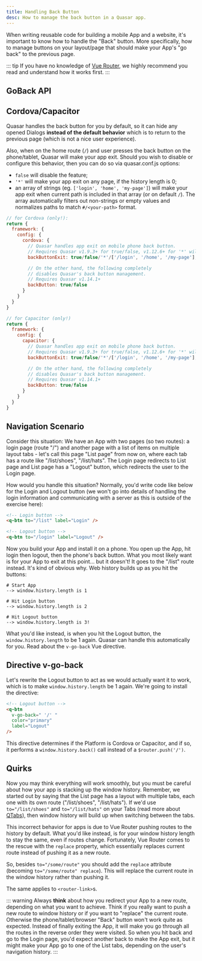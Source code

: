```yaml
---
title: Handling Back Button
desc: How to manage the back button in a Quasar app.
---
```

When writing reusable code for building a mobile App and a website, it's important to know how to handle the "Back" button. More specifically, how to manage buttons on your layout/page that should make your App's "go back" to the previous page.

::: tip
If you have no knowledge of [Vue Router](http://v3.router.vuejs.org/), we highly recommend you read and understand how it works first.
:::

## GoBack API

<doc-api file="GoBack" />

## Cordova/Capacitor
Quasar handles the back button for you by default, so it can hide any opened Dialogs **instead of the default behavior** which is to return to the previous page (which is not a nice user experience).

Also, when on the home route (`/`) and user presses the back button on the phone/tablet, Quasar will make your app exit. Should you wish to disable or configure this behavior, then you can do so via quasar.conf.js options:
- `false` will disable the feature;
- `'*'` will make your app exit on any page, if the history length is 0;
- an array of strings (eg. `['login', 'home', 'my-page']`) will make your app exit when current path is included in that array (or on default `/`). The array automatically filters out non-strings or empty values and normalizes paths to match `#/<your-path>` format.

```js
// for Cordova (only!):
return {
  framework: {
    config: {
      cordova: {
        // Quasar handles app exit on mobile phone back button.
        // Requires Quasar v1.9.3+ for true/false, v1.12.6+ for '*' wildcard and array values
        backButtonExit: true/false/'*'/['/login', '/home', '/my-page'],

        // On the other hand, the following completely
        // disables Quasar's back button management.
        // Requires Quasar v1.14.1+
        backButton: true/false
      }
    }
  }
}

// for Capacitor (only!)
return {
  framework: {
    config: {
      capacitor: {
        // Quasar handles app exit on mobile phone back button.
        // Requires Quasar v1.9.3+ for true/false, v1.12.6+ for '*' wildcard and array values
        backButtonExit: true/false/'*'/['/login', '/home', '/my-page'],

        // On the other hand, the following completely
        // disables Quasar's back button management.
        // Requires Quasar v1.14.1+
        backButton: true/false
      }
    }
  }
}
```

## Navigation Scenario
Consider this situation: We have an App with two pages (so two routes): a login page (route "/") and another page with a list of items on multiple layout tabs - let's call this page "List page" from now on, where each tab has a route like "/list/shoes", "/list/hats". The Login page redirects to List page and List page has a "Logout" button, which redirects the user to the Login page.

How would you handle this situation? Normally, you'd write code like below for the Login and Logout button (we won't go into details of handling the login information and communicating with a server as this is outside of the exercise here):

``` html
<!-- Login button -->
<q-btn to="/list" label="Login" />

<!-- Logout button -->
<q-btn to="/login" label="Logout" />
```

Now you build your App and install it on a phone. You open up the App, hit login then logout, then the phone's back button. What you most likely want is for your App to exit at this point... but it doesn't! It goes to the "/list" route instead. It's kind of obvious why. Web history builds up as you hit the buttons:
```
# Start App
--> window.history.length is 1

# Hit Login button
--> window.history.length is 2

# Hit Logout button
--> window.history.length is 3!
```

What you'd like instead, is when you hit the Logout button, the `window.history.length` to be 1 again. Quasar can handle this automatically for you. Read about the `v-go-back` Vue directive.

## Directive v-go-back
Let's rewrite the Logout button to act as we would actually want it to work, which is to make `window.history.length` be 1 again. We're going to install the directive:

``` html
<!-- Logout button -->
<q-btn
  v-go-back=" '/' "
  color="primary"
  label="Logout"
/>
```

This directive determines if the Platform is Cordova or Capacitor, and if so, it performs a `window.history.back()` call instead of a `$router.push('/')`.

## Quirks
Now you may think everything will work smoothly, but you must be careful about how your app is stacking up the window history. Remember, we started out by saying that the List page has a layout with multiple tabs, each one with its own route ("/list/shoes", "/list/hats"). If we'd use `to="/list/shoes"` and `to="/list/hats"` on your Tabs (read more about [QTabs](/vue-components/tabs)), then window history will build up when switching between the tabs.

This incorrect behavior for apps is due to Vue Router pushing routes to the history by default. What you'd like instead, is for your window history length to stay the same, even if routes change. Fortunately, Vue Router comes to the rescue with the `replace` property, which essentially replaces current route instead of pushing it as a new route.

So, besides `to="/some/route"` you should add the `replace` attribute (becoming `to="/some/route" replace`). This will replace the current route in the window history rather than pushing it.

The same applies to `<router-link>`s.

::: warning
Always **think** about how you redirect your App to a new route, depending on what you want to achieve. Think if you really want to push a new route to window history or if you want to "replace" the current route. Otherwise the phone/tablet/browser "Back" button won't work quite as expected. Instead of finally exiting the App, it will make you go through all the routes in the reverse order they were visited. So when you hit back and go to the Login page, you'd expect another back to make the App exit, but it might make your App go to one of the List tabs, depending on the user's navigation history.
:::
